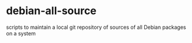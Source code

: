 # debian-all-source
scripts to maintain a local git repository of sources of all Debian packages on a system
